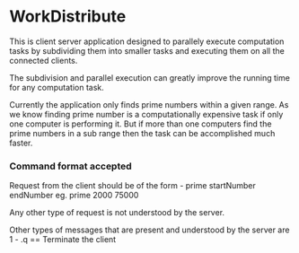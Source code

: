 # WorkDistribute

This is client server application designed to parallely execute computation tasks by subdividing them into smaller tasks and executing them on all the connected clients.

The subdivision and parallel execution can greatly improve the running time for any computation task.


Currently the application only finds prime numbers within a given range.
As we know finding prime number is a computationally expensive task if only one computer is performing it.
But if more than one computers find the prime numbers in a sub range then the task can be accomplished much faster.


### Command format accepted ###

Request from the client should be of the form - prime startNumber endNumber
eg.  prime 2000 75000

Any other type of request is not understood by the server.

Other types of messages that are present and understood by the server are
1 -		.q == Terminate the client
